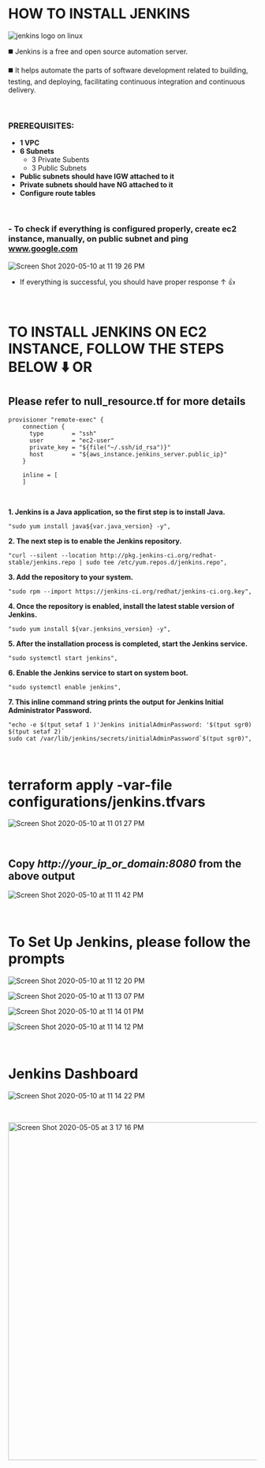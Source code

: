 # HOW TO INSTALL JENKINS 
![jenkins logo on linux](https://user-images.githubusercontent.com/63379120/81092043-a79ce400-8ec5-11ea-9e3e-b2b9b80b3c55.jpg)


:black_medium_square: Jenkins is a free and open source automation server.

:black_medium_square: It helps automate the parts of software development related to building, testing, and deploying,
 facilitating continuous integration and continuous delivery.
 
 &nbsp;

### PREREQUISITES:
 
   - **1 VPC**
   - **6 Subnets**
     - 3 Private Subents
     - 3 Public Subnets
   - **Public subnets should have IGW attached to it** 
   - **Private subnets should have NG attached to it**
   - **Configure route tables**
   
  &nbsp;
  
  
  
   
    
  ### - To check if everything is configured properly, create ec2 instance, manually,  on public subnet and ping www.google.com
  


![Screen Shot 2020-05-10 at 11 19 26 PM](https://user-images.githubusercontent.com/63379120/81530456-86ede780-9326-11ea-93d7-1c1e42eccb22.png)

 - If everything is successful, you should have proper response &#8593;  :+1:
 
 
&nbsp;
# **TO INSTALL JENKINS ON EC2 INSTANCE, FOLLOW THE STEPS BELOW :arrow_down:** **OR**
## **Please refer to null_resource.tf for more details**

```HCL
provisioner "remote-exec" {
    connection {
      type        = "ssh"
      user        = "ec2-user"
      private_key = "${file("~/.ssh/id_rsa")}"
      host        = "${aws_instance.jenkins_server.public_ip}"
    }

    inline = [
    ]
```
&nbsp;


 
 **1. Jenkins is a Java application, so the first step is to install Java.**
 
 ```HCL
 "sudo yum install java${var.java_version} -y",
```

**2. The next step is to enable the Jenkins repository.**
 ```HCL
 "curl --silent --location http://pkg.jenkins-ci.org/redhat-stable/jenkins.repo | sudo tee /etc/yum.repos.d/jenkins.repo",
```

**3. Add the repository to your system.**
 ```HCL
 "sudo rpm --import https://jenkins-ci.org/redhat/jenkins-ci.org.key",
```

**4. Once the repository is enabled, install the latest stable version of Jenkins.**
  ```HCL
"sudo yum install ${var.jenksins_version} -y",
```

**5. After the installation process is completed, start the Jenkins service.**
  ```HCL
 "sudo systemctl start jenkins",
```

**6. Enable the Jenkins service to start on system boot.**
 ```HCL
"sudo systemctl enable jenkins",
```
**7. This inline command string prints the output for Jenkins Initial Administrator Password.**
 ```HCL
"echo -e $(tput setaf 1 )'Jenkins initialAdminPassword: '$(tput sgr0) $(tput setaf 2)`
sudo cat /var/lib/jenkins/secrets/initialAdminPassword`$(tput sgr0)",
```



&nbsp;



# terraform apply -var-file configurations/jenkins.tfvars

![Screen Shot 2020-05-10 at 11 01 27 PM](https://user-images.githubusercontent.com/63379120/81530666-ee0b9c00-9326-11ea-8452-421c845fbf0e.png)



&nbsp;
 ## Copy _http://your_ip_or_domain:8080_ from the above output


![Screen Shot 2020-05-10 at 11 11 42 PM](https://user-images.githubusercontent.com/63379120/81530766-201cfe00-9327-11ea-8b4d-212af1e6f4ad.png)






&nbsp;


# **To Set Up Jenkins, please follow the prompts**

![Screen Shot 2020-05-10 at 11 12 20 PM](https://user-images.githubusercontent.com/63379120/81530793-2f9c4700-9327-11ea-9f47-39221962f8f8.png)

![Screen Shot 2020-05-10 at 11 13 07 PM](https://user-images.githubusercontent.com/63379120/81530801-33c86480-9327-11ea-95f6-b286d8c0cbc2.png)

![Screen Shot 2020-05-10 at 11 14 01 PM](https://user-images.githubusercontent.com/63379120/81530806-36c35500-9327-11ea-9c84-27aeb319f0fd.png)

![Screen Shot 2020-05-10 at 11 14 12 PM](https://user-images.githubusercontent.com/63379120/81530814-39be4580-9327-11ea-9089-f1e7e83ed1f2.png)






&nbsp;

# Jenkins Dashboard

![Screen Shot 2020-05-10 at 11 14 22 PM](https://user-images.githubusercontent.com/63379120/81530840-45117100-9327-11ea-9233-c9a03bad5217.png)

&nbsp;




<img width="685" alt="Screen Shot 2020-05-05 at 3 17 16 PM" src="https://user-images.githubusercontent.com/63379120/81111983-8cd96800-8ee3-11ea-9dc5-b69ce26993f7.png">

